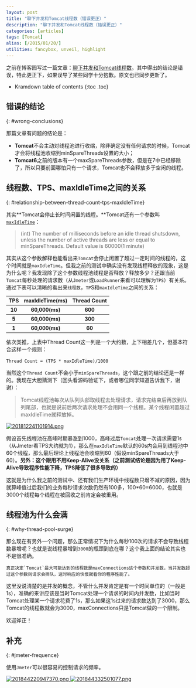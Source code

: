 ```yaml
---
layout: post
title: "聊下并发和Tomcat线程数（错误更正）"
description: "聊下并发和Tomcat线程数（错误更正）"
categories: [articles]
tags: [Tomcat]
alias: [/2015/01/20/]
utilities: fancybox, unveil, highlight
---
```


之前在博客园写过一篇文章：[聊下并发和Tomcat线程数][1]。其中得出的结论是错误，特此更正下，如果误导了某些同学十分抱歉。原文也已同步更新了。

* Kramdown table of contents
{:toc .toc}

## 错误的结论
{: #wrong-conclusions}

那篇文章有问题的结论是：

- **Tomcat**不会主动对线程池进行收缩，除非确定没有任何请求的时候，Tomcat才会将线程池收缩到minSpareThreads设置的大小；
- **Tomcat6**之前的版本有一个maxSpareThreads参数，但是在7中已经移除了，所以只要前面哪怕只有一个请求，Tomcat也不会释放多于空闲的线程。


## 线程数、TPS、maxIdleTime之间的关系
{: #relationship-between-thread-count-tps-maxIdleTime}

其实**Tomcat会停止长时间闲置的线程。**Tomcat还有一个参数叫[`maxIdleTime`][2]：

> (int) The number of milliseconds before an idle thread shutsdown, unless the number of active threads are less or equal to minSpareThreads. Default value is 60000(1 minute)

其实从这个参数解释也能看出来`Tomcat`会停止闲置了超过一定时间的线程的，这个时间就是`maxIdleTime`。但我之前的测试中确实没有发现线程释放的现象，这是为什么呢？我发现除了这个参数线程池线程是否释放？释放多少？还跟当前`Tomcat`每秒处理的请求数（从`Jmeter`或`LoadRunner`来看可以理解为`TPS`）有关系。通过下表可以清晰的看出来`线程数`，`TP`S和`maxIdleTime`之间的关系：

<table>
	<tr>
		<th>TPS</th>
		<th>maxIdleTime(ms)</th>
		<th>Thread Count</th>
	</tr>
	<tr>
		<th>10</th>
		<th>60,000(ms)</th>
		<th>600</th>
	</tr>
	<tr>
		<th>5</th>
		<th>60,000(ms)</th>
		<th>300</th>
	</tr>
	<tr>
		<th>1</th>
		<th>60,000(ms)</th>
		<th>60</th>
	</tr>
</table>


依次类推，上表中Thread Count这一列是一个大约数，上下相差几个，但基本符合这样一个规则：

	Thread Count = (TPS * maxIdleTime)/1000

当然这个`Thread Count`不会小于`minSpareThreads`，这个跟之前的结论还是一样的。我现在大胆猜测下（回头看源码验证下，或者哪位同学知道告诉我下，谢谢）：

> Tomcat线程池每次从队列头部取线程去处理请求，请求完结束后再放到队列尾部，也就是说前后两次请求处理不会用同一个线程。某个线程闲置超过maxIdleTime就释放掉。

<a class="post-image" href="/assets/images/posts/201812241101914.png">
<img itemprop="image" data-src="/assets/images/posts/201812241101914.png" src="/assets/js/unveil/loader.gif" alt="201812241101914.png" />
</a>

假设首先线程池在高峰时期暴涨到1000，高峰过后`Tomcat`处理一次请求需要1s（从Jmeter看TPS大约就为1），那么在`maxIdleTime`默认的60s内会用到线程池中60个线程，那么最后理论上线程池会收缩到60（假设minSpareThreads大于60）。**另外：这个跟用不用Keep-Alive没关系（之前测试结论是因为用了Keep-Alive导致程序性能下降，TPS降低了很多导致的）**

这就是为什么我之前的测试中、还有我们生产环境中线程数只增不减的原因，因为就算峰值过后我们的业务每秒请求次数仍然有100多，100*60=6000，也就是3000个线程每个线程在被回收之前肯定会被重用。

## 线程池为什么会满
{: #why-thread-pool-surge}

那么现在有另外一个问题，那么正常情况下为什么每秒100次的请求不会导致线程数暴增呢？也就是说线程暴增到`3000`的瓶颈到底在哪？这个我上面的结论其实也不是很准确。

	真正决定`Tomcat`最大可能达到的线程数是maxConnections这个参数和并发数，当并发数超过这个参数则请求会排队，这时响应的快慢就看你的程序性能了。

这里没说清楚的是并发的概念，不管什么并发肯定是有一个时间单位的（一般是1s），准确的来讲应该是当时Tomcat处理一个请求的时间内并发数，比如当时Tomcat处理某一个请求花费了1s，那么如果这1s过来的请求数达到了3000，那么Tomcat的线程数就会为3000，maxConnections只是Tomcat做的一个限制。

欢迎斧正！

## 补充
{: #jmeter-frequence}


使用`Jmeter`可以很容易的控制请求的频率。

<a class="post-image" href="/assets/images/posts/201844220947370.png">
<img itemprop="image" data-src="/assets/images/posts/201844220947370.png" src="/assets/js/unveil/loader.gif" alt="201844220947370.png" />
</a>

<a class="post-image" href="/assets/images/posts/201844332501077.png">
<img itemprop="image" data-src="/assets/images/posts/201844332501077.png" src="/assets/js/unveil/loader.gif" alt="201844332501077.png" />
</a>





 [1]: http://www.cnblogs.com/zhanjindong/p/concurrent-and-tomcat-threads.html
 [2]: http://tomcat.apache.org/tomcat-7.0-doc/config/executor.html

